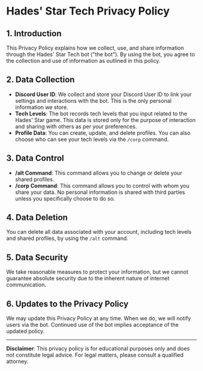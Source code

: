 
# Hades' Star Tech Privacy Policy

## 1. Introduction

This Privacy Policy explains how we collect, use, and share information through the Hades' Star Tech bot ("the bot"). By using the bot, you agree to the collection and use of information as outlined in this policy.

## 2. Data Collection

- **Discord User ID**: We collect and store your Discord User ID to link your settings and interactions with the bot. This is the only personal information we store.
- **Tech Levels**: The bot records tech levels that you input related to the Hades' Star game. This data is stored only for the purpose of interaction and sharing with others as per your preferences.
- **Profile Data**: You can create, update, and delete profiles. You can also choose who can see your tech levels via the `/corp` command.

## 3. Data Control

- **/alt Command**: This command allows you to change or delete your shared profiles.
- **/corp Command**: This command allows you to control with whom you share your data. No personal information is shared with third parties unless you specifically choose to do so.

## 4. Data Deletion

You can delete all data associated with your account, including tech levels and shared profiles, by using the `/alt` command.

## 5. Data Security

We take reasonable measures to protect your information, but we cannot guarantee absolute security due to the inherent nature of internet communication.

## 6. Updates to the Privacy Policy

We may update this Privacy Policy at any time. When we do, we will notify users via the bot. Continued use of the bot implies acceptance of the updated policy.

---

**Disclaimer**: This privacy policy is for educational purposes only and does not constitute legal advice. For legal matters, please consult a qualified attorney.
